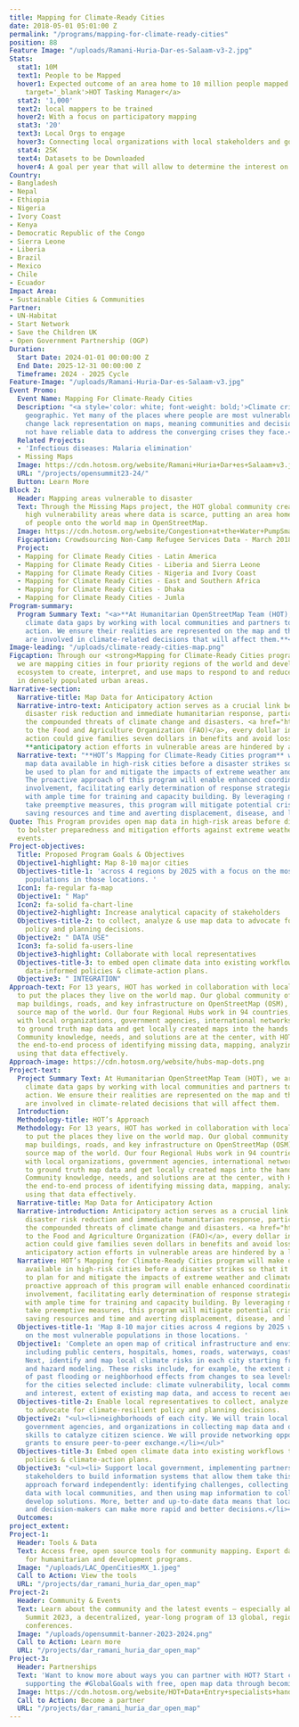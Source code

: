 ```yaml
---
title: Mapping for Climate-Ready Cities
date: 2018-05-01 05:01:00 Z
permalink: "/programs/mapping-for-climate-ready-cities"
position: 88
Feature Image: "/uploads/Ramani-Huria-Dar-es-Salaam-v3-2.jpg"
Stats:
  stat1: 10M
  text1: People to be Mapped
  hover1: Expected outcome of an area home to 10 million people mapped using <a href='https://tasks.hotosm.org/'
    target='_blank'>HOT Tasking Manager</a>
  stat2: '1,000'
  text2: local mappers to be trained
  hover2: With a focus on participatory mapping
  stat3: '20'
  text3: Local Orgs to engage
  hover3: Connecting local organizations with local stakeholders and governments
  stat4: 25K
  text4: Datasets to be Downloaded
  hover4: A goal per year that will allow to determine the interest on the data produced.
Country:
- Bangladesh
- Nepal
- Ethiopia
- Nigeria
- Ivory Coast
- Kenya
- Democratic Republic of the Congo
- Sierra Leone
- Liberia
- Brazil
- Mexico
- Chile
- Ecuador
Impact Area:
- Sustainable Cities & Communities
Partner:
- UN-Habitat
- Start Network
- Save the Children UK
- Open Government Partnership (OGP)
Duration:
  Start Date: 2024-01-01 00:00:00 Z
  End Date: 2025-12-31 00:00:00 Z
  Timeframe: 2024 - 2025 Cycle
Feature-Image: "/uploads/Ramani-Huria-Dar-es-Salaam-v3.jpg"
Event Promo:
  Event Name: Mapping For Climate-Ready Cities
  Description: "<a style='color: white; font-weight: bold;'>Climate crises are inherently
    geographic. Yet many of the places where people are most vulnerable to climate
    change lack representation on maps, meaning communities and decision-makers do
    not have reliable data to address the converging crises they face.</a>"
  Related Projects:
  - 'Infectious diseases: Malaria elimination'
  - Missing Maps
  Image: https://cdn.hotosm.org/website/Ramani+Huria+Dar+es+Salaam+v3.jpg
  URL: "/projects/opensummit23-24/"
  Button: Learn More
Block 2:
  Header: Mapping areas vulnerable to disaster
  Text: Through the Missing Maps project, the HOT global community creates maps of
    high vulnerability areas where data is scarce, putting an area home to millions
    of people onto the world map in OpenStreetMap.
  Image: https://cdn.hotosm.org/website/Congestion+at+the+Water+PumpSmall.jpg
  Figcaption: Crowdsourcing Non-Camp Refugee Services Data - March 2018
  Project:
  - Mapping for Climate Ready Cities - Latin America
  - Mapping for Climate Ready Cities - Liberia and Sierra Leone
  - Mapping for Climate Ready Cities - Nigeria and Ivory Coast
  - Mapping for Climate Ready Cities - East and Southern Africa
  - Mapping for Climate Ready Cities - Dhaka
  - Mapping for Climate Ready Cities - Jumla
Program-summary:
  Program Summary Text: "<a>**At Humanitarian OpenStreetMap Team (HOT), we are addressing
    climate data gaps by working with local communities and partners to take anticipatory
    action. We ensure their realities are represented on the map and that communities
    are involved in climate-related decisions that will affect them.**</a>"
Image-leading: "/uploads/climate-ready-cities-map.png"
Figcaption: Through our <strong>Mapping for Climate-Ready Cities program</strong>,
  we are mapping cities in four priority regions of the world and developing a thriving
  ecosystem to create, interpret, and use maps to respond to and reduce climate risks
  in densely populated urban areas.
Narrative-section:
  Narrative-title: Map Data for Anticipatory Action
  Narrative-intro-text: Anticipatory action serves as a crucial link between long-term
    disaster risk reduction and immediate humanitarian response, particularly amidst
    the compounded threats of climate change and disasters. <a href="https://www.fao.org/documents/card/en/c/cb7145en">According
    to the Food and Agriculture Organization (FAO)</a>, every dollar invested in anticipatory
    action could give families seven dollars in benefits and avoid losses. However,
    **anticipatory action efforts in vulnerable areas are hindered by a lack of data.**
  Narrative-text: "**HOT’s Mapping for Climate-Ready Cities program** will make open
    map data available in high-risk cities before a disaster strikes so that it can
    be used to plan for and mitigate the impacts of extreme weather and climate events.
    The proactive approach of this program will enable enhanced coordination and community
    involvement, facilitating early determination of response strategies and providers
    with ample time for training and capacity building. By leveraging map data to
    take preemptive measures, this program will mitigate potential crises, thereby
    saving resources and time and averting displacement, disease, and livelihood losses."
Quote: This Program provides open map data in high-risk areas before disaster strikes
  to bolster preparedness and mitigation efforts against extreme weather and climate
  events.
Project-objectives:
  Title: Proposed Program Goals & Objectives
  Objective1-highlight: Map 8-10 major cities
  Objectives-title-1: 'across 4 regions by 2025 with a focus on the most vulnerable
    populations in those locations. '
  Icon1: fa-regular fa-map
  Objective1: " Map"
  Icon2: fa-solid fa-chart-line
  Objective2-highlight: Increase analytical capacity of stakeholders
  Objectives-title-2: to collect, analyze & use map data to advocate for climate-resilient
    policy and planning decisions.
  Objective2: " DATA USE"
  Icon3: fa-solid fa-users-line
  Objective3-highlight: Collaborate with local representatives
  Objectives-title-3: to embed open climate data into existing workflows to create
    data-informed policies & climate-action plans.
  Objective3: " INTEGRATION"
Approach-text: For 13 years, HOT has worked in collaboration with local communities
  to put the places they live on the world map. Our global community of 600K+ volunteers
  map buildings, roads, and key infrastructure on OpenStreetMap (OSM), a free open
  source map of the world. Our four Regional Hubs work in 94 countries, connecting
  with local organizations, government agencies, international networks, and others
  to ground truth map data and get locally created maps into the hands of decision-makers.
  Community knowledge, needs, and solutions are at the center, with HOT facilitating
  the end-to-end process of identifying missing data, mapping, analyzing data, and
  using that data effectively.
Approach-image: https://cdn.hotosm.org/website/hubs-map-dots.png
Project-text:
  Project Summary Text: At Humanitarian OpenStreetMap Team (HOT), we are addressing
    climate data gaps by working with local communities and partners to take anticipatory
    action. We ensure their realities are represented on the map and that communities
    are involved in climate-related decisions that will affect them.
  Introduction: 
  Methodology-title: HOT’s Approach
  Methodology: For 13 years, HOT has worked in collaboration with local communities
    to put the places they live on the world map. Our global community of 600K+ volunteers
    map buildings, roads, and key infrastructure on OpenStreetMap (OSM), a free open
    source map of the world. Our four Regional Hubs work in 94 countries, connecting
    with local organizations, government agencies, international networks, and others
    to ground truth map data and get locally created maps into the hands of decision-makers.
    Community knowledge, needs, and solutions are at the center, with HOT facilitating
    the end-to-end process of identifying missing data, mapping, analyzing data, and
    using that data effectively.
  Narrative-title: Map Data for Anticipatory Action
  Narrative-introduction: Anticipatory action serves as a crucial link between long-term
    disaster risk reduction and immediate humanitarian response, particularly amidst
    the compounded threats of climate change and disasters. <a href="https://www.fao.org/documents/card/en/c/cb7145en">According
    to the Food and Agriculture Organization (FAO)</a>, every dollar invested in anticipatory
    action could give families seven dollars in benefits and avoid losses. However,
    anticipatory action efforts in vulnerable areas are hindered by a lack of data.
  Narrative: HOT’s Mapping for Climate-Ready Cities program will make open map data
    available in high-risk cities before a disaster strikes so that it can be used
    to plan for and mitigate the impacts of extreme weather and climate events. The
    proactive approach of this program will enable enhanced coordination and community
    involvement, facilitating early determination of response strategies and providers
    with ample time for training and capacity building. By leveraging map data to
    take preemptive measures, this program will mitigate potential crises, thereby
    saving resources and time and averting displacement, disease, and livelihood losses.
  Objectives-title-1: 'Map 8-10 major cities across 4 regions by 2025 with a focus
    on the most vulnerable populations in those locations. '
  Objective1: 'Complete an open map of critical infrastructure and environmental systems,
    including public centers, hospitals, homes, roads, waterways, coastlines, etc.
    Next, identify and map local climate risks in each city starting from tested risk
    and hazard modeling. These risks include, for example, the extent and severity
    of past flooding or neighborhood effects from changes to sea levels. Criteria
    for the cities selected include: climate vulnerability, local community capacity
    and interest, extent of existing map data, and access to recent aerial imagery.'
  Objectives-title-2: Enable local representatives to collect, analyze & use map data
    to advocate for climate-resilient policy and planning decisions.
  Objective2: "<ul><li>neighborhoods of each city. We will train local communities,
    government agencies, and organizations in collecting map data and open data use
    skills to catalyze citizen science. We will provide networking opportunities and
    grants to ensure peer-to-peer exchange.</li></ul>"
  Objectives-title-3: Embed open climate data into existing workflows to create data-informed
    policies & climate-action plans.
  Objective3: "<ul><li> Support local government, implementing partners and other
    stakeholders to build information systems that allow them take this community-centered
    approach forward independently: identifying challenges, collecting and analyzing
    data with local communities, and then using map information to collaboratively
    develop solutions. More, better and up-to-date data means that locals, advocates
    and decision-makers can make more rapid and better decisions.</li></ul>"
  Outcomes: 
project_extent: 
Project-1:
  Header: Tools & Data
  Text: Access free, open source tools for community mapping. Export data from OpenStreetMap
    for humanitarian and development programs.
  Image: "/uploads/LAC_OpenCitiesMX_1.jpeg"
  Call to Action: View the tools
  URL: "/projects/dar_ramani_huria_dar_open_map"
Project-2:
  Header: Community & Events
  Text: Learn about the community and the latest events — especially about the Open
    Summit 2023, a decentralized, year-long program of 13 global, regional, and local
    conferences.
  Image: "/uploads/opensummit-banner-2023-2024.png"
  Call to Action: Learn more
  URL: "/projects/dar_ramani_huria_dar_open_map"
Project-3:
  Header: Partnerships
  Text: 'Want to know more about ways you can partner with HOT? Start creating and
    supporting the #GlobalGoals with free, open map data through becoming a partner.'
  Image: https://cdn.hotosm.org/website/HOT+Data+Entry+specialists+handed+over+framed,+printed+maps+back+to+the+village+offices.+HOT+IndonesiaRiyadi+Wibowo+cropped.jpeg
  Call to Action: Become a partner
  URL: "/projects/dar_ramani_huria_dar_open_map"
---
```


